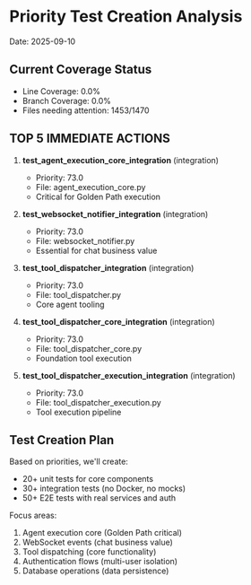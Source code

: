 # Priority Test Creation Analysis
Date: 2025-09-10

## Current Coverage Status
- Line Coverage: 0.0%
- Branch Coverage: 0.0% 
- Files needing attention: 1453/1470

## TOP 5 IMMEDIATE ACTIONS
1. **test_agent_execution_core_integration** (integration)
   - Priority: 73.0 
   - File: agent_execution_core.py
   - Critical for Golden Path execution

2. **test_websocket_notifier_integration** (integration)
   - Priority: 73.0 
   - File: websocket_notifier.py
   - Essential for chat business value

3. **test_tool_dispatcher_integration** (integration)
   - Priority: 73.0 
   - File: tool_dispatcher.py
   - Core agent tooling

4. **test_tool_dispatcher_core_integration** (integration)
   - Priority: 73.0 
   - File: tool_dispatcher_core.py
   - Foundation tool execution

5. **test_tool_dispatcher_execution_integration** (integration)
   - Priority: 73.0 
   - File: tool_dispatcher_execution.py
   - Tool execution pipeline

## Test Creation Plan
Based on priorities, we'll create:
- 20+ unit tests for core components
- 30+ integration tests (no Docker, no mocks)
- 50+ E2E tests with real services and auth

Focus areas:
1. Agent execution core (Golden Path critical)
2. WebSocket events (chat business value)
3. Tool dispatching (core functionality)
4. Authentication flows (multi-user isolation)
5. Database operations (data persistence)